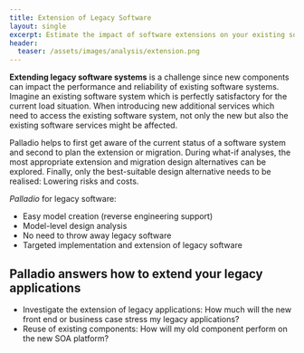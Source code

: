 ```yaml
---
title: Extension of Legacy Software
layout: single
excerpt: Estimate the impact of software extensions on your existing software systems and derive optimal extension strategies.
header:
  teaser: /assets/images/analysis/extension.png
---
```


**Extending legacy software systems** is a challenge since new components can impact the performance and reliability of existing software systems. Imagine an existing software system which is perfectly satisfactory for the current load situation. When introducing new additional services which need to access the existing software system, not only the new but also the existing software services might be affected.

Palladio helps to first get aware of the current status of a software system and second to plan the extension or migration. During what-if analyses, the most appropriate extension and migration design alternatives can be explored. Finally, only the best-suitable design alternative needs to be realised: Lowering risks and costs.

*Palladio* for legacy software:
- Easy model creation (reverse engineering support)
- Model-level design analysis
- No need to throw away legacy software
- Targeted implementation and extension of legacy software

## Palladio answers how to extend your legacy applications

- Investigate the extension of legacy applications: How much will the new front end or business case stress my legacy applications?
- Reuse of existing components: How will my old component perform on the new SOA platform?
